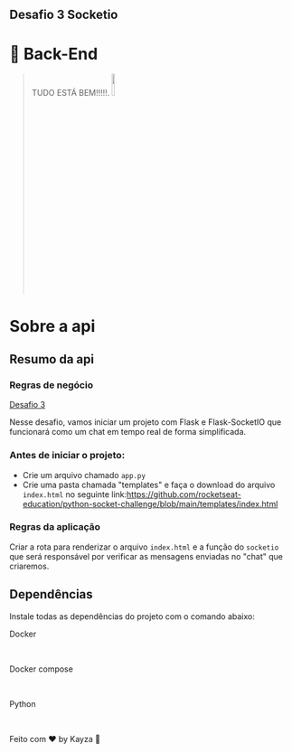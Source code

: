 ## Desafio 3 Socketio

# :rocket: Back-End

> TUDO ESTÁ BEM!!!!!.  <img src="https://user-images.githubusercontent.com/20192309/80777643-4202cd80-8b3c-11ea-8f32-5348bda4486b.jpg" width="10%" />

# Sobre a api

## Resumo da api

### Regras de negócio

<a href="https://efficient-sloth-d85.notion.site/Desafio-03-cfff3e5ae2994cfa96b30a2e6abb03ea"> Desafio 3</a> <br/>

Nesse desafio, vamos iniciar um projeto com Flask e Flask-SocketIO que funcionará como um chat em tempo real de forma simplificada.

### Antes de iniciar o projeto:

- Crie um arquivo chamado `app.py`
- Crie uma pasta chamada "templates" e faça o download do arquivo `index.html` no seguinte link:https://github.com/rocketseat-education/python-socket-challenge/blob/main/templates/index.html

### Regras da aplicação

Criar a rota para renderizar o arquivo `index.html` e a função do `socketio` que será responsável
por verificar as mensagens enviadas no "chat" que criaremos.


## Dependências

Instale todas as dependências do projeto com o comando abaixo:

Docker

<br />

Docker compose

<br />

Python

<br />

Feito com ♥ by Kayza :wave:
